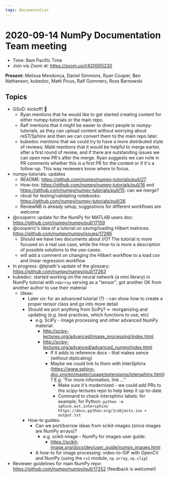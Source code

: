 ```yaml
---
tags: documentation
---
```


# 2020-09-14 NumPy Documentation Team meeting

- Time: 8am Pacific Time
- Join via Zoom at: https://zoom.us/j/420005230

**Present:** Melissa Mendonça, Daniel Simmons, Ryan Cooper, Ben Nathanson, kubedoc, Matti Picus, Ralf Gommers, Ross Barnowski

## Topics

- GSoD: kickoff! 🚀
    - Ryan mentions that he would like to get started creating content for either numpy-tutorials or the main repo.
    - Ralf mentions that it might be easier to direct people to numpy-tutorials, as they can upload content without worrying about reST/Sphinx and then we can convert them to the main repo later.
    - kubedoc mentions that we could try to have a more distributed style of reviews; Matti mentions that it would be helpful to merge earlier, after a first round of review, and if there are outstanding issues we can open new PR's after the merge. Ryan suggests we can note in PR comments whether this is a first PR for the content or if it's a follow-up. This way reviewers know where to focus.
- numpy-tutorials: updates 
    - README: https://github.com/numpy/numpy-tutorials/pull/27
    - How-tos: https://github.com/numpy/numpy-tutorials/pull/16 and https://github.com/numpy/numpy-tutorials/pull/15: can we merge?
    - nbval for testing/validating notebooks: https://github.com/numpy/numpy-tutorials/pull/26
    - ReviewNB is already setup; suggestions for different workflows are welcome
- @cooperrc update for the NumPy for MATLAB users doc: https://github.com/numpy/numpy/pull/17159
- @cooperrc's idea of a tutorial on saving/loading Hilbert matrices: https://github.com/numpy/numpy/issues/17266
    - Should we have two documents about I/O? The tutorial is more focused on a real use case, while the How-to is more a description of possible solutions to the use-cases.
    - will add a comment on changing the Hilbert workflow to a load csv and linear regression workflow
- In progress: @bjnath's update of the glossary: https://github.com/numpy/numpy/pull/17263
- kubedoc: started working on the neural network (a mini library) in NumPy tutorial with `ndarray` serving as a "tensor", got another OK from another author to use their material
    - Ideas: 
        - Later on: for an advanced tutorial (?) - can show how to create a proper tensor class and go into more detail
        - Should we port anything from SciPy? <- reorganizing and updating (e.g. best practices, which functions to use, etc)
            - e.g. SciPy - Image processing and other advanced NumPy material:
                -  http://scipy-lectures.org/advanced/image_processing/index.html
                -  http://scipy-lectures.org/advanced/advanced_numpy/index.html 
                    -  If it adds to reference docs - that makes sence (without diplicating)
                    -  Maybe we could link to them with InterSphinx (https://www.sphinx-doc.org/en/master/usage/extensions/intersphinx.html)? E.g. "For more information, link ..."
                        -  Make sure it's modernized - we could add PRs to the scipy-lectures repo to help keep it up-to-date
                        -  Command to check intersphinx labels: for example, for Python:
                        `python -m sphinx.ext.intersphinx https://docs.python.org/3/objects.inv > output.txt`
        - How-to guides: 
            - Can we port/borrow ideas from scikit-images (since images are NumPy arrays)?
                - e.g. scikit-image - NumPy for images user guide:
                    - https://scikit-image.org/docs/dev/user_guide/numpy_images.html
            - A how-to for image processing: video-to-GIF with OpenCV and NumPy (using the `cv2` module, `np.array`, `np.clip`)
- Reviewer guidelines for main NumPy repo: https://github.com/numpy/numpy/pull/17252 (feedback is welcome!)
